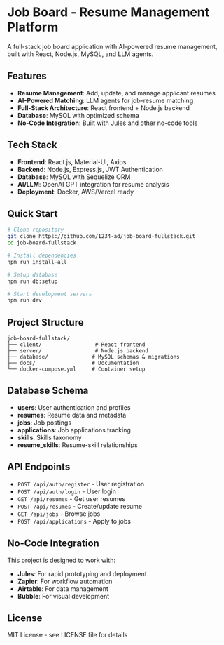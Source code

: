 # Job Board - Resume Management Platform

A full-stack job board application with AI-powered resume management, built with React, Node.js, MySQL, and LLM agents.

## Features

- **Resume Management**: Add, update, and manage applicant resumes
- **AI-Powered Matching**: LLM agents for job-resume matching
- **Full-Stack Architecture**: React frontend + Node.js backend
- **Database**: MySQL with optimized schema
- **No-Code Integration**: Built with Jules and other no-code tools

## Tech Stack

- **Frontend**: React.js, Material-UI, Axios
- **Backend**: Node.js, Express.js, JWT Authentication
- **Database**: MySQL with Sequelize ORM
- **AI/LLM**: OpenAI GPT integration for resume analysis
- **Deployment**: Docker, AWS/Vercel ready

## Quick Start

```bash
# Clone repository
git clone https://github.com/1234-ad/job-board-fullstack.git
cd job-board-fullstack

# Install dependencies
npm run install-all

# Setup database
npm run db:setup

# Start development servers
npm run dev
```

## Project Structure

```
job-board-fullstack/
├── client/                 # React frontend
├── server/                 # Node.js backend
├── database/              # MySQL schemas & migrations
├── docs/                  # Documentation
└── docker-compose.yml     # Container setup
```

## Database Schema

- **users**: User authentication and profiles
- **resumes**: Resume data and metadata
- **jobs**: Job postings
- **applications**: Job applications tracking
- **skills**: Skills taxonomy
- **resume_skills**: Resume-skill relationships

## API Endpoints

- `POST /api/auth/register` - User registration
- `POST /api/auth/login` - User login
- `GET /api/resumes` - Get user resumes
- `POST /api/resumes` - Create/update resume
- `GET /api/jobs` - Browse jobs
- `POST /api/applications` - Apply to jobs

## No-Code Integration

This project is designed to work with:
- **Jules**: For rapid prototyping and deployment
- **Zapier**: For workflow automation
- **Airtable**: For data management
- **Bubble**: For visual development

## License

MIT License - see LICENSE file for details